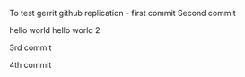 To test gerrit github replication - first commit
Second commit

hello world
hello world 2



3rd commit



4th commit
